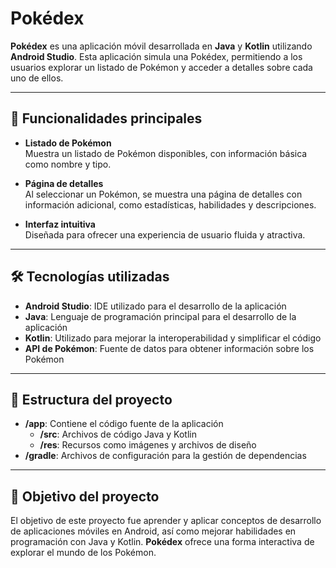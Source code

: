 # Pokédex

**Pokédex** es una aplicación móvil desarrollada en **Java** y **Kotlin** utilizando **Android Studio**. Esta aplicación simula una Pokédex, permitiendo a los usuarios explorar un listado de Pokémon y acceder a detalles sobre cada uno de ellos.

---

## 🚀 Funcionalidades principales

- **Listado de Pokémon**  
  Muestra un listado de Pokémon disponibles, con información básica como nombre y tipo.

- **Página de detalles**  
  Al seleccionar un Pokémon, se muestra una página de detalles con información adicional, como estadísticas, habilidades y descripciones.

- **Interfaz intuitiva**  
  Diseñada para ofrecer una experiencia de usuario fluida y atractiva.

---

## 🛠️ Tecnologías utilizadas

- **Android Studio**: IDE utilizado para el desarrollo de la aplicación
- **Java**: Lenguaje de programación principal para el desarrollo de la aplicación
- **Kotlin**: Utilizado para mejorar la interoperabilidad y simplificar el código
- **API de Pokémon**: Fuente de datos para obtener información sobre los Pokémon

---

## 📂 Estructura del proyecto

- **/app**: Contiene el código fuente de la aplicación
  - **/src**: Archivos de código Java y Kotlin
  - **/res**: Recursos como imágenes y archivos de diseño
- **/gradle**: Archivos de configuración para la gestión de dependencias

---

## 🎯 Objetivo del proyecto

El objetivo de este proyecto fue aprender y aplicar conceptos de desarrollo de aplicaciones móviles en Android, así como mejorar habilidades en programación con Java y Kotlin. **Pokédex** ofrece una forma interactiva de explorar el mundo de los Pokémon.


